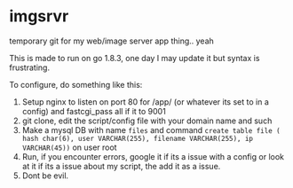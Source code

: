 # imgsrvr
temporary git for my web/image server app thing.. yeah




This is made to run on go 1.8.3, one day I may update it but syntax is frustrating.


To configure, do something like this:
1. Setup nginx to listen on port 80 for /app/ (or whatever its set to in a config) and fastcgi_pass all if it to 9001
1. git clone, edit the script/config file with your domain name and such
1. Make a mysql DB with name `files` and command `create table file ( hash char(6), user VARCHAR(255), filename VARCHAR(255), ip VARCHAR(45))` on user root 
1. Run, if you encounter errors, google it if its a issue with a config or look at it if its a issue about my script, the add it as a issue.
1. Dont be evil.
